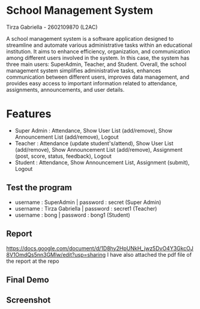 # School Management System

Tirza Gabriella - 2602109870 (L2AC)

A school management system is a software application designed to streamline and automate various administrative tasks within an educational institution. It aims to enhance efficiency, organization, and communication among different users involved in the system. In this case, the system has three main users: SuperAdmin, Teacher, and Student. Overall, the school management system simplifies administrative tasks, enhances communication between different users, improves data management, and provides easy access to important information related to attendance, assignments, announcements, and user details.

# Features
- Super Admin : Attendance, Show User List (add/remove), Show Announcement List (add/remove), Logout
- Teacher : Attendance (update student's/attend), Show User List (add/remove), Show Announcement List (add/remove), Assignment (post, score, status, feedback), Logout
- Student : Attendance, Show Announcement List, Assignment (submit), Logout

## Test the program
- username : SuperAdmin | password : secret (Super Admin)
- username : Tirza Gabriella | password : secret1 (Teacher)
- username : bong | password : bong1 (Student)

## Report
https://docs.google.com/document/d/1D8hy2HpUNkH_jwz5DvO4Y3GkcOJ8V1OmdQs5nn3GMlw/edit?usp=sharing
I have also attached the pdf file of the report at the repo

## Final Demo

## Screenshot
